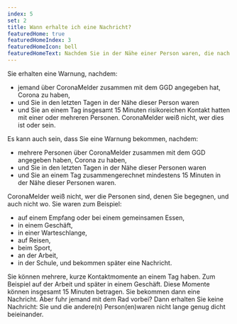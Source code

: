 ```yaml
---
index: 5
set: 2
title: Wann erhalte ich eine Nachricht?
featuredHome: true
featuredHomeIndex: 3
featuredHomeIcon: bell
featuredHomeText: Nachdem Sie in der Nähe einer Person waren, die nach Ihrer Begegnung getestet wurde und Corona hat.
---
```

Sie erhalten eine Warnung, nachdem:

- jemand über CoronaMelder zusammen mit dem GGD angegeben hat, Corona zu haben,
- und Sie in den letzten Tagen in der Nähe dieser Person waren
- und Sie an einem Tag insgesamt 15 Minuten risikoreichen Kontakt hatten mit einer oder mehreren Personen. CoronaMelder weiß nicht, wer dies ist oder sein.

Es kann auch sein, dass Sie eine Warnung bekommen, nachdem:

- mehrere Personen über CoronaMelder zusammen mit dem GGD angegeben haben, Corona zu haben,
- und Sie in den letzten Tagen in der Nähe dieser Personen waren
- und Sie an einem Tag zusammengerechnet mindestens 15 Minuten in der Nähe dieser Personen waren.

CoronaMelder weiß nicht, wer die Personen sind, denen Sie begegnen, und auch nicht wo. Sie waren zum Beispiel:

- auf einem Empfang oder bei einem gemeinsamen Essen,
- in einem Geschäft,
- in einer Warteschlange,
- auf Reisen,
- beim Sport,
- an der Arbeit,
- in der Schule, und bekommen später eine Nachricht.

Sie können mehrere, kurze Kontaktmomente an einem Tag haben. Zum Beispiel auf der Arbeit und später in einem Geschäft. Diese Momente können insgesamt 15 Minuten betragen. Sie bekommen dann eine Nachricht. Aber fuhr jemand mit dem Rad vorbei? Dann erhalten Sie keine Nachricht: Sie und die andere(n) Person(en)waren nicht lange genug dicht beieinander.
